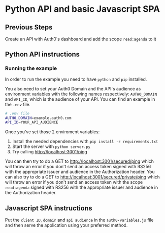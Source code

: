 # Python API and basic Javascript SPA
## Previous Steps

Create an API with Auth0's dashboard and add the scope `read:agenda` to it

## Python API instructions

### Running the example
In order to run the example you need to have `python` and `pip` installed.

You also need to set your Auth0 Domain and the API's audience as environment variables with the following names respectively: `AUTH0_DOMAIN` and `API_ID`, which is the audience of your API. You can find an example in the `.env` file.

```bash
# .env file
AUTH0_DOMAIN=example.auth0.com
API_ID=YOUR_API_AUDIENCE
```

Once you've set those 2 enviroment variables:

1. Install the needed dependencies with `pip install -r requirements.txt`
2. Start the server with `python server.py`
3. Try calling [http://localhost:3001/ping](http://localhost:3001/ping)

You can then try to do a GET to [http://localhost:3001/secured/ping](http://localhost:3001/secured/ping) which will throw an error if you don't send an access token signed with RS256 with the appropriate issuer and audience in the Authorization header. You can also try to  do a GET to [http://localhost:3001/secured/private/ping](http://localhost:3001/secured/private/ping) which will throw an error if you don't send an access token with the scope `read:agenda` signed with RS256 with the appropriate issuer and audience in the Authorization header.

## Javascript SPA instructions

Put the `client ID`, `domain` and `api audience` in the `auth0-variables.js` file and then serve the application using your preferred method. 
